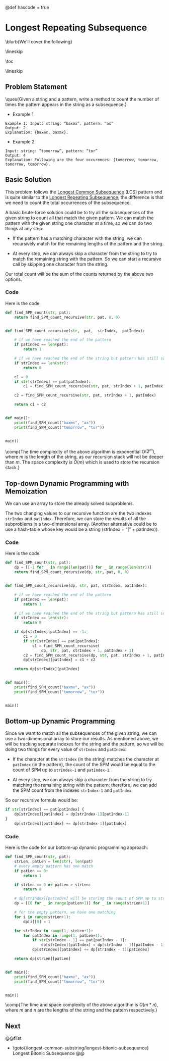 @def hascode = true

# Longest Repeating Subsequence

\blurb{We'll cover the following}

\lineskip

\toc

\lineskip

## Problem Statement

\ques{Given a string and a pattern, write a method to count the number of times the pattern appears in the string as a subsequence.}

* Example 1

```Plaintext
Example 1: Input: string: “baxmx”, pattern: “ax”
Output: 2
Explanation: {baxmx, baxmx}.
```

* Example 2

```Plaintext
Input: string: “tomorrow”, pattern: “tor”
Output: 4
Explanation: Following are the four occurences: {tomorrow, tomorrow, tomorrow, tomorrow}.
```

## Basic Solution

This problem follows the [Longest Common Subsequence](/longest-common-substring/longest-common-subsequence/) (LCS) pattern and is quite similar to the [Longest Repeating Subsequence](/longest-common-substring/longest-repeating-subsequence/); the difference is that we need to count the total occurrences of the subsequence.

A basic brute-force solution could be to try all the subsequences of the given string to count all that match the given pattern. We can match the pattern with the given string one character at a time, so we can do two things at any step:

* If the pattern has a matching character with the string, we can recursively match for the remaining lengths of the pattern and the string.

* At every step, we can always skip a character from the string to try to match the remaining string with the pattern. So we can start a recursive call by skipping one character from the string.

Our total count will be the sum of the counts returned by the above two options.

### Code

Here is the code:
```python
def find_SPM_count(str, pat):
    return find_SPM_count_recursive(str, pat, 0, 0)


def find_SPM_count_recursive(str,  pat,  strIndex,  patIndex):

    # if we have reached the end of the pattern
    if patIndex == len(pat):
        return 1

    # if we have reached the end of the string but pattern has still some characters left
    if strIndex == len(str):
        return 0

    c1 = 0
    if str[strIndex] == pat[patIndex]:
        c1 = find_SPM_count_recursive(str, pat, strIndex + 1, patIndex + 1)

    c2 = find_SPM_count_recursive(str, pat, strIndex + 1, patIndex)

    return c1 + c2


def main():
    print(find_SPM_count("baxmx", "ax"))
    print(find_SPM_count("tomorrow", "tor"))


main()
```

\comp{The time complexity of the above algorithm is exponential O$(2^{m})$, where $m$ is the length of the string, as our recursion stack will not be deeper than $m$. The space complexity is $O(m)$ which is used to store the recursion stack.}

## Top-down Dynamic Programming with Memoization

We can use an array to store the already solved subproblems.

The two changing values to our recursive function are the two indexes `strIndex` and `patIndex`. Therefore, we can store the results of all the subproblems in a two-dimensional array. (Another alternative could be to use a hash-table whose key would be a string (strIndex + “|” + patIndex)).

### Code

Here is the code:

```python
def find_SPM_count(str, pat):
    dp = [[-1 for _ in range(len(pat))] for _ in range(len(str))]
    return find_SPM_count_recursive(dp, str, pat, 0, 0)


def find_SPM_count_recursive(dp, str, pat, strIndex, patIndex):

    # if we have reached the end of the pattern
    if patIndex == len(pat):
        return 1

    # if we have reached the end of the string but pattern has still some characters left
    if strIndex == len(str):
        return 0

    if dp[strIndex][patIndex] == -1:
        c1 = 0
        if str[strIndex] == pat[patIndex]:
            c1 = find_SPM_count_recursive(
                dp, str, pat, strIndex + 1, patIndex + 1)
        c2 = find_SPM_count_recursive(dp, str, pat, strIndex + 1, patIndex)
        dp[strIndex][patIndex] = c1 + c2

    return dp[strIndex][patIndex]


def main():
    print(find_SPM_count("baxmx", "ax"))
    print(find_SPM_count("tomorrow", "tor"))


main()
```

## Bottom-up Dynamic Programming

Since we want to match all the subsequences of the given string, we can use a two-dimensional array to store our results. As mentioned above, we will be tracking separate indexes for the string and the pattern, so we will be doing two things for every value of `strIndex` and `patIndex`:

* If the character at the `strIndex` (in the string) matches the character at `patIndex` (in the pattern), the count of the SPM would be equal to the count of SPM up to `strIndex-1` and `patIndex-1`.

* At every step, we can always skip a character from the string to try matching the remaining string with the pattern; therefore, we can add the SPM count from the indexes `strIndex-1` and `patIndex`.

So our recursive formula would be:

```python
if str[strIndex] == pat[patIndex] {
    dp[strIndex][patIndex] = dp[strIndex-1][patIndex-1]
}
    dp[strIndex][patIndex] += dp[strIndex-1][patIndex]
```

### Code

Here is the code for our bottom-up dynamic programming approach:

```python
def find_SPM_count(str, pat):
    strLen, patLen = len(str), len(pat)
    # every empty pattern has one match
    if patLen == 0:
        return 1

    if strLen == 0 or patLen > strLen:
        return 0

    # dp[strIndex][patIndex] will be storing the count of SPM up to str[0..strIndex-1][0..patIndex-1]
    dp = [[0 for _ in range(patLen+1)] for _ in range(strLen+1)]

    # for the empty pattern, we have one matching
    for i in range(strLen+1):
        dp[i][0] = 1

    for strIndex in range(1, strLen+1):
        for patIndex in range(1, patLen+1):
            if str[strIndex - 1] == pat[patIndex - 1]:
                dp[strIndex][patIndex] = dp[strIndex - 1][patIndex - 1]
            dp[strIndex][patIndex] += dp[strIndex - 1][patIndex]

    return dp[strLen][patLen]


def main():
    print(find_SPM_count("baxmx", "ax"))
    print(find_SPM_count("tomorrow", "tor"))


main()
```

\comp{The time and space complexity of the above algorithm is $O(m*n)$, where $m$ and $n$ are the lengths of the string and the pattern respectively.}

## Next
@@flist
* \goto{/longest-common-substring/longest-bitonic-subsequence} Longest Bitonic Subsequence
@@